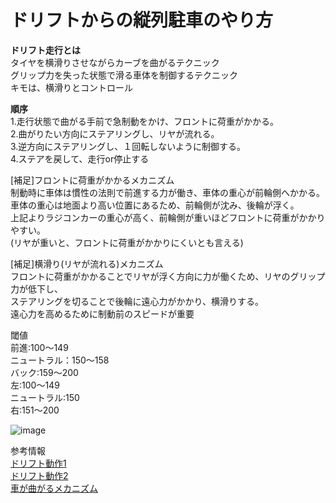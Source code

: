 # ドリフトからの縦列駐車のやり方

**ドリフト走行とは**<br>
タイヤを横滑りさせながらカーブを曲がるテクニック<br>
グリップ力を失った状態で滑る車体を制御するテクニック<br>
キモは、横滑りとコントロール<br>

**順序**<br>
1.走行状態で曲がる手前で急制動をかけ、フロントに荷重がかかる。<br>
2.曲がりたい方向にステアリングし、リヤが流れる。<br>
3.逆方向にステアリングし、１回転しないように制御する。<br>
4.ステアを戻して、走行or停止する<br>

[補足]フロントに荷重がかかるメカニズム<br>
制動時に車体は慣性の法則で前進する力が働き、車体の重心が前輪側へかかる。<br>
車体の重心は地面より高い位置にあるため、前輪側が沈み、後輪が浮く。<br>
上記よりラジコンカーの重心が高く、前輪側が重いほどフロントに荷重がかかりやすい。<br>
(リヤが重いと、フロントに荷重がかかりにくいとも言える)<br>

[補足]横滑り(リヤが流れる)メカニズム<br>
フロントに荷重がかかることでリヤが浮く方向に力が働くため、リヤのグリップ力が低下し、<br>
ステアリングを切ることで後輪に遠心力がかかり、横滑りする。<br>
遠心力を高めるために制動前のスピードが重要<br>

閾値  
前進:100～149  
ニュートラル：150～158  
バック:159～200  
左:100～149  
ニュートラル:150  
右:151～200  

![image](https://user-images.githubusercontent.com/48497675/54396374-19303680-46f6-11e9-8f0b-296efeda7e2f.png)

参考情報<br>
[ドリフト動作1](https://detail.chiebukuro.yahoo.co.jp/qa/question_detail/q1254940442)  
[ドリフト動作2](http://rc-j.org/html/02drift.html)  
[車が曲がるメカニズム](https://www.hai-sya.com/column/steady_circular_turning_univ005.html)  
